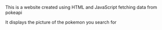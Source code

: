This is a website created using HTML and JavaScript fetching data from pokeapi

It displays the picture of the pokemon you search for
